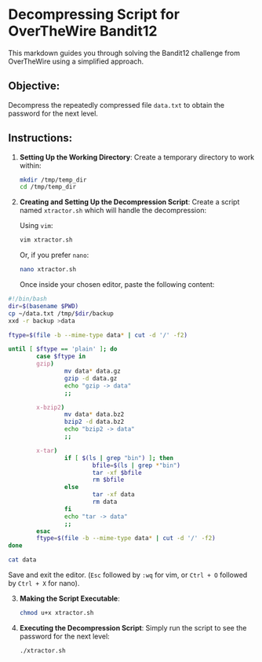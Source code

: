 # Decompressing Script for OverTheWire Bandit12

This markdown guides you through solving the Bandit12 challenge from OverTheWire using a simplified approach.

## Objective:

Decompress the repeatedly compressed file `data.txt` to obtain the password for the next level.

## Instructions:

1. **Setting Up the Working Directory**:
   Create a temporary directory to work within:

   ```bash
   mkdir /tmp/temp_dir
   cd /tmp/temp_dir
   ```

2. **Creating and Setting Up the Decompression Script**:
   Create a script named `xtractor.sh` which will handle the decompression:

   Using `vim`:

   ```bash
   vim xtractor.sh
   ```

   Or, if you prefer `nano`:

   ```bash
   nano xtractor.sh
   ```

   Once inside your chosen editor, paste the following content:

```bash
#!/bin/bash
dir=$(basename $PWD)
cp ~/data.txt /tmp/$dir/backup
xxd -r backup >data

ftype=$(file -b --mime-type data* | cut -d '/' -f2)

until [ $ftype == 'plain' ]; do
        case $ftype in
        gzip)
                mv data* data.gz
                gzip -d data.gz
                echo "gzip -> data"
                ;;

        x-bzip2)
                mv data* data.bz2
                bzip2 -d data.bz2
                echo "bzip2 -> data"
                ;;

        x-tar)
                if [ $(ls | grep "bin") ]; then
                        bfile=$(ls | grep *"bin")
                        tar -xf $bfile
                        rm $bfile
                else
                        tar -xf data
                        rm data
                fi
                echo "tar -> data"
                ;;
        esac
        ftype=$(file -b --mime-type data* | cut -d '/' -f2)
done

cat data
```

Save and exit the editor. (`Esc` followed by `:wq` for vim, or `Ctrl + O` followed by `Ctrl + X` for nano).

3. **Making the Script Executable**:

   ```bash
   chmod u+x xtractor.sh
   ```

4. **Executing the Decompression Script**:
   Simply run the script to see the password for the next level:

   ```bash
   ./xtractor.sh
   ```
